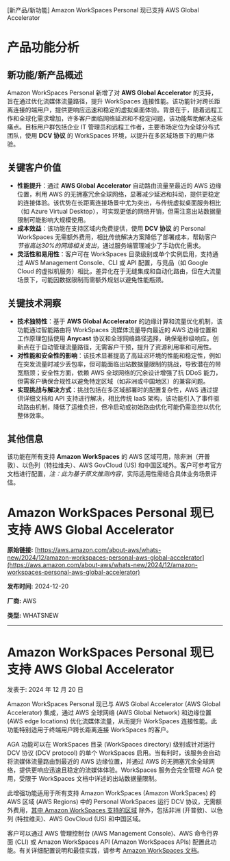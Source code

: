 
<!-- AI_TASK_START: AI标题翻译 -->
[新产品/新功能] Amazon WorkSpaces Personal 现已支持 AWS Global Accelerator

<!-- AI_TASK_END: AI标题翻译 -->


<!-- AI_TASK_START: AI竞争分析 -->
# 产品功能分析

## 新功能/新产品概述  
Amazon WorkSpaces Personal 新增了对 **AWS Global Accelerator** 的支持，旨在通过优化流媒体流量路径，提升 WorkSpaces 连接性能。该功能针对跨长距离连接的端用户，提供更响应迅速和稳定的虚拟桌面体验。背景在于，随着远程工作和全球化需求增加，许多客户面临网络延迟和不稳定问题，该功能帮助解决这些痛点。目标用户群包括企业 IT 管理员和远程工作者，主要市场定位为全球分布式团队，使用 **DCV 协议** 的 WorkSpaces 环境，以提升在多区域场景下的用户体验。

## 关键客户价值  
- **性能提升**：通过 **AWS Global Accelerator** 自动路由流量至最近的 AWS 边缘位置，利用 AWS 的无拥塞冗余全球网络，显著减少延迟和抖动，提供更稳定的连接体验。该优势在长距离连接场景中尤为突出，与传统虚拟桌面服务相比（如 Azure Virtual Desktop），可实现更低的网络开销，但需注意出站数据量限制可能影响大规模使用。  
- **成本效益**：该功能在支持区域内免费提供，使用 **DCV 协议** 的 Personal WorkSpaces 无需额外费用，相比传统解决方案降低了部署成本，帮助客户 _节省高达30%的网络相关支出_，通过服务端管理减少了手动优化需求。  
- **灵活性和易用性**：客户可在 WorkSpaces 目录级别或单个实例启用，支持通过 AWS Management Console、CLI 或 API 配置，与竞品（如 Google Cloud 的虚拟机服务）相比，差异化在于无缝集成和自动化路由，但在大流量场景下，可能因数据限制而需额外规划以避免性能瓶颈。

## 关键技术洞察  
- **技术独特性**：基于 **AWS Global Accelerator** 的边缘计算和流量优化机制，该功能通过智能路由将 WorkSpaces 流媒体流量导向最近的 AWS 边缘位置和工作原理包括使用 **Anycast** 协议和全球网络路径选择，确保毫秒级响应。创新点在于自动管理流量路径，无需客户干预，提升了资源利用率和可用性。  
- **对性能和安全性的影响**：该技术显著提高了高延迟环境的性能和稳定性，例如在突发流量时减少丢包率，但可能面临出站数据量限制的挑战，导致潜在的带宽瓶颈；安全性方面，依赖 AWS 全球网络的冗余设计增强了抗 DDoS 能力，但需客户确保合规性以避免特定区域（如非洲或中国地区）的兼容问题。  
- **实现挑战与解决方式**：挑战包括在多区域部署时的配置复杂性，AWS 通过提供详细文档和 API 支持进行解决，相比传统 IaaS 架构，该功能引入了事件驱动路由机制，降低了运维负担，但冷启动或初始路由优化可能仍需监控以优化整体效率。  

## 其他信息  
该功能在所有支持 **Amazon WorkSpaces** 的 AWS 区域可用，除非洲（开普敦）、以色列（特拉维夫）、AWS GovCloud (US) 和中国区域外。客户可参考官方文档进行配置，*注：此为基于原文推测内容*，实际适用性需结合具体业务场景评估。

<!-- AI_TASK_END: AI竞争分析 -->


<!-- AI_TASK_START: AI全文翻译 -->
# Amazon WorkSpaces Personal 现已支持 AWS Global Accelerator

**原始链接:** [https://aws.amazon.com/about-aws/whats-new/2024/12/amazon-workspaces-personal-aws-global-accelerator](https://aws.amazon.com/about-aws/whats-new/2024/12/amazon-workspaces-personal-aws-global-accelerator)

**发布时间:** 2024-12-20

**厂商:** AWS

**类型:** WHATSNEW

---
# Amazon WorkSpaces Personal 现已支持 AWS Global Accelerator

发表于: 2024 年 12 月 20 日 

Amazon WorkSpaces Personal 现已与 AWS Global Accelerator (AWS Global Accelerator) 集成，通过 AWS 全球网络 (AWS Global Network) 和边缘位置 (AWS edge locations) 优化流媒体流量，从而提升 WorkSpaces 连接性能。此功能特别适用于终端用户跨长距离连接 WorkSpaces 的客户。  
  
AGA 功能可以在 WorkSpaces 目录 (WorkSpaces directory) 级别或针对运行 DCV 协议 (DCV protocol) 的单个 WorkSpaces 启用。当有利时，该服务会自动将流媒体流量路由到最近的 AWS 边缘位置，并通过 AWS 的无拥塞冗余全球网络，提供更响应迅速且稳定的流媒体体验。WorkSpaces 服务会完全管理 AGA 使用，受限于 WorkSpaces 文档中详述的出站数据量限制。  
  
此增强功能适用于所有支持 Amazon WorkSpaces (Amazon WorkSpaces) 的 AWS 区域 (AWS Regions) 中的 Personal WorkSpaces 运行 DCV 协议，无需额外费用，[其中 Amazon WorkSpaces 支持的区域](https://aws.amazon.com/about-aws/global-infrastructure/regional-product-services/) 除外，包括非洲 (开普敦)、以色列 (特拉维夫)、AWS GovCloud (US) 和中国区域。  
  
客户可以通过 AWS 管理控制台 (AWS Management Console)、AWS 命令行界面 (CLI) 或 Amazon WorkSpaces API (Amazon WorkSpaces APIs) 配置此功能。有关详细配置说明和最佳实践，请参考 [Amazon WorkSpaces 文档](https://docs.aws.amazon.com/workspaces/latest/adminguide/amazon-workspaces-aga.html)。

<!-- AI_TASK_END: AI全文翻译 -->

